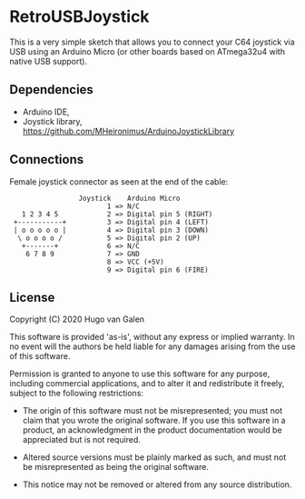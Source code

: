 # RetroUSBJoystick

This is a very simple sketch that allows you to connect your C64 joystick via USB using an Arduino Micro (or other boards based on ATmega32u4 with native USB support).

## Dependencies

- Arduino IDE,
- Joystick library, https://github.com/MHeironimus/ArduinoJoystickLibrary

## Connections

Female joystick connector as seen at the end of the cable:
```
                 Joystick    Arduino Micro
                        1 => N/C
   1 2 3 4 5            2 => Digital pin 5 (RIGHT)
 +-----------+          3 => Digital pin 4 (LEFT)
 | o o o o o |          4 => Digital pin 3 (DOWN)
  \ o o o o /           5 => Digital pin 2 (UP)
   +-------+            6 => N/C
    6 7 8 9             7 => GND
                        8 => VCC (+5V)
                        9 => Digital pin 6 (FIRE)
```




## License

Copyright (C) 2020 Hugo van Galen

This software is provided 'as-is', without any express or implied warranty. In no event will the authors be held liable for any damages arising from the use of this software.

Permission is granted to anyone to use this software for any purpose, including commercial applications, and to alter it and redistribute it freely, subject to the following restrictions:

- The origin of this software must not be misrepresented; you must not claim that you wrote the original software. If you use this software in a product, an acknowledgment in the product documentation would be appreciated but is not required.

- Altered source versions must be plainly marked as such, and must not be misrepresented as being the original software.

- This notice may not be removed or altered from any source distribution.

